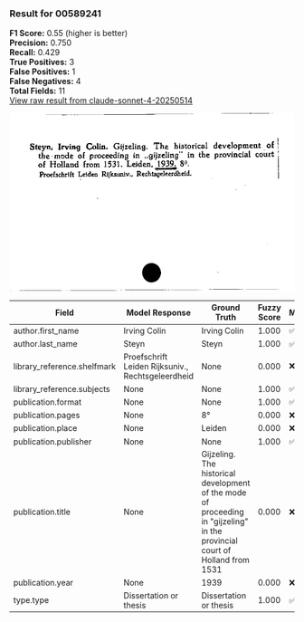 ### Result for 00589241
**F1 Score:** 0.55 (higher is better)<br>**Precision:** 0.750<br>**Recall:** 0.429<br>**True Positives:** 3<br>**False Positives:** 1<br>**False Negatives:** 4<br>**Total Fields:** 11<br>[View raw result from claude-sonnet-4-20250514](https://github.com/RISE-UNIBAS/humanities_data_benchmark/blob/main/results/2025-10-01/T0148/request_T0148_00589241.json)

<img src="https://github.com/RISE-UNIBAS/humanities_data_benchmark/blob/main/benchmarks/zettelkatalog/images/00589241.jpg?raw=true" alt="00589241" width="600px">

| Field | Model Response | Ground Truth | Fuzzy Score | Match |
|-------|----------------|--------------|-------------|-------|
| author.first_name | Irving Colin | Irving Colin | 1.000 | ✅ |
| author.last_name | Steyn | Steyn | 1.000 | ✅ |
| library_reference.shelfmark | Proefschrift Leiden Rijksuniv., Rechtsgeleerdheid | None | 0.000 | ❌ |
| library_reference.subjects | None | None | 1.000 | ✅ |
| publication.format | None | None | 1.000 | ✅ |
| publication.pages | None | 8° | 0.000 | ❌ |
| publication.place | None | Leiden | 0.000 | ❌ |
| publication.publisher | None | None | 1.000 | ✅ |
| publication.title | None | Gijzeling. The historical development of the mode of proceeding in "gijzeling" in the provincial court of Holland from 1531 | 0.000 | ❌ |
| publication.year | None | 1939 | 0.000 | ❌ |
| type.type | Dissertation or thesis | Dissertation or thesis | 1.000 | ✅ |
